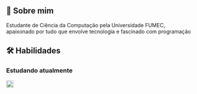 
## 🚀 Sobre mim
Estudante de Ciência da Computação pela Universidade FUMEC, apaixonado por tudo que envolve tecnologia e fascinado com programação


## 🛠 Habilidades
### Estudando atualmente
<img width="20px" src="https://cdn.jsdelivr.net/gh/devicons/devicon@latest/icons/html5/html5-original-wordmark.svg" />


          


